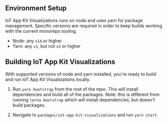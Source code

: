 ## Environment Setup
IoT App Kit Visualizations runs on node and uses yarn for package management. Specific versions are required in order to keep builds working with the current monorepo tooling.

- Node: any `v14` or higher
- Yarn: any `v1`, but not `v2` or higher

## Building IoT App Kit Visualizations
With supported versions of node and yarn installed, you're ready to build and run IoT App Kit Visualizations locally. 

1. Run `yarn bootstrap` from the root of the repo. This will install dependencies and build all of the packages. Note: this is different from running `lerna bootstrap` which will install dependencies, but doesn't build packages.

2. Navigate to `packages/iot-app-kit-visualizations` and run `yarn start`.